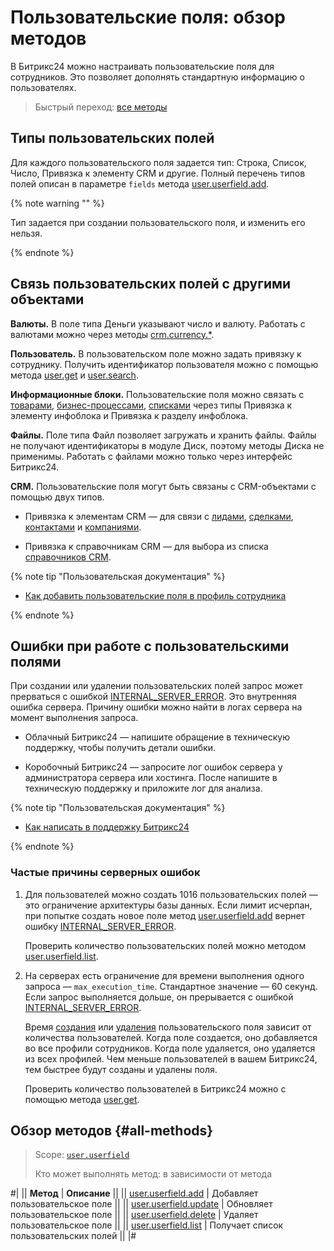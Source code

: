 # Пользовательские поля: обзор методов

В Битрикс24 можно настраивать пользовательские поля для сотрудников. Это позволяет дополнять стандартную информацию о пользователях.

> Быстрый переход: [все методы](#all-methods) 

## Типы пользовательских полей

Для каждого пользовательского поля задается тип: Строка, Список, Число, Привязка к элементу CRM и другие. Полный перечень типов полей описан в параметре `fields` метода [user.userfield.add](./user-userfield-add.md).

{% note warning "" %}

Тип задается при создании пользовательского поля, и изменить его нельзя.

{% endnote %}

## Связь пользовательских полей с другими объектами

**Валюты.** В поле типа Деньги указывают число и валюту. Работать с валютами можно через методы [crm.currency.\*](../../crm/currency/index.md).

**Пользователь.** В пользовательском поле можно задать привязку к сотруднику. Получить идентификатор пользователя можно с помощью метода [user.get](../../user/user-get.md) и [user.search](../../user/user-search.md).

**Информационные блоки.** Пользовательские поля можно связать с [товарами](../../catalog/product/index.md), [бизнес-процессами](../../bizproc/index.md), [списками](../../lists/index.md) через типы Привязка к элементу инфоблока и Привязка к разделу инфоблока.

**Файлы.** Поле типа Файл позволяет загружать и хранить файлы. Файлы не получают идентификаторы в модуле Диск, поэтому методы Диска не применимы. Работать с файлами можно только через интерфейс Битрикс24.

**CRM.** Пользовательские поля могут быть связаны с CRM-объектами с помощью двух типов.

-  Привязка к элементам CRM — для связи с [лидами](../../crm/leads/index.md), [сделками](../../crm/deals/index.md), [контактами](../../crm/contacts/index.md) и [компаниями](../../crm/companies/index.md).

-  Привязка к справочникам CRM — для выбора из списка [справочников CRM](../../crm/status/index.md).

{% note tip "Пользовательская документация" %}

- [Как добавить пользовательские поля в профиль сотрудника](https://helpdesk.bitrix24.ru/open/25548816/)

{% endnote %}

## Ошибки при работе с пользовательскими полями

При создании или удалении пользовательских полей запрос может прерваться с ошибкой [INTERNAL_SERVER_ERROR](../../../error-codes.md). Это внутренняя ошибка сервера. Причину ошибки можно найти в логах сервера на момент выполнения запроса.

-  Облачный Битрикс24 — напишите обращение в техническую поддержку, чтобы получить детали ошибки.

-  Коробочный Битрикс24 — запросите лог ошибок сервера у администратора сервера или хостинга. После напишите в техническую поддержку и приложите лог для анализа.

{% note tip "Пользовательская документация" %}

- [Как написать в поддержку Битрикс24](https://helpdesk.bitrix24.ru/open/17410400/)

{% endnote %}

### Частые причины серверных ошибок

1. Для пользователей можно создать 1016 пользовательских полей — это ограничение архитектуры базы данных. Если лимит исчерпан, при попытке создать новое поле метод [user.userfield.add](./user-userfield-add.md) вернет ошибку [INTERNAL_SERVER_ERROR](../../../error-codes.md).

   Проверить количество пользовательских полей можно методом [user.userfield.list](./user-userfield-list.md).

2. На серверах есть ограничение для времени выполнения одного запроса — `max_execution_time`. Стандартное значение — 60 секунд. Если запрос выполняется дольше, он прерывается с ошибкой [INTERNAL_SERVER_ERROR](../../../error-codes.md).

   Время [создания](./user-userfield-add.md) или [удаления](./user-userfield-delete.md) пользовательского поля зависит от количества пользователей. Когда поле создается, оно добавляется во все профили сотрудников. Когда поле удаляется, оно удаляется из всех профилей. Чем меньше пользователей в вашем Битрикс24, тем быстрее будут созданы и удалены поля.

   Проверить количество пользователей в Битрикс24 можно с помощью метода [user.get](../../user/user-get.md).


## Обзор методов {#all-methods}

> Scope: [`user.userfield`](../../scopes/permissions.md)
>
> Кто может выполнять метод: в зависимости от метода

#|
|| **Метод** | **Описание** ||
|| [user.userfield.add](user-userfield-add.md) | Добавляет пользовательское поле ||
|| [user.userfield.update](user-userfield-update.md) | Обновляет пользовательское поле ||
|| [user.userfield.delete](user-userfield-delete.md) | Удаляет пользовательское поле ||
|| [user.userfield.list](user-userfield-list.md) | Получает список пользовательских полей ||
|#